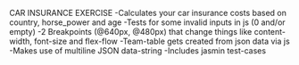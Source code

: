 CAR INSURANCE EXERCISE
-Calculates your car insurance costs based on country, horse_power and age
-Tests for some invalid inputs in js (0 and/or empty)
-2 Breakpoints (@640px, @480px) that change things like content-width, font-size and flex-flow
-Team-table gets created from json data via js
-Makes use of multiline JSON data-string
-Includes jasmin test-cases